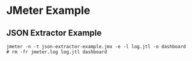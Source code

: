 # JMeter Example

## JSON Extractor Example

```
jmeter -n -t json-extractor-example.jmx -e -l log.jtl -o dashboard
# rm -fr jmeter.log log.jtl dashboard
```

